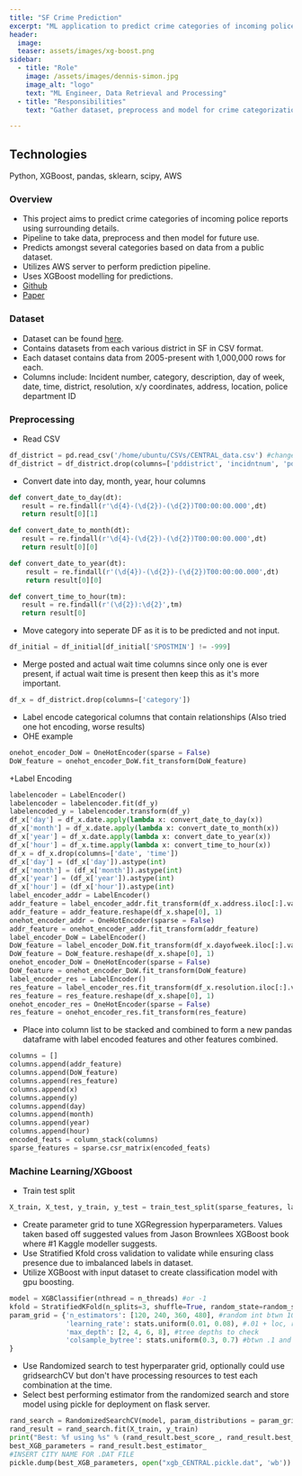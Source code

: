 ```yaml
---
title: "SF Crime Prediction"
excerpt: "ML application to predict crime categories of incoming police reports using surrounding details."
header:
  image:
  teaser: assets/images/xg-boost.png
sidebar:
  - title: "Role"
    image: /assets/images/dennis-simon.jpg
    image_alt: "logo"
    text: "ML Engineer, Data Retrieval and Processing"
  - title: "Responsibilities"
    text: "Gather dataset, preprocess and model for crime categorization with XGBoost."

---
```


## Technologies

Python, XGBoost, pandas, sklearn, scipy, AWS


### Overview

+ This project aims to predict crime categories of incoming police reports using surrounding details.
+ Pipeline to take data, preprocess and then model for future use.
+ Predicts amongst several categories based on data from a public dataset.
+ Utilizes AWS server to perform prediction pipeline.
+ Uses XGBoost modelling for predictions.
+ [Github](https://github.com/DVSimon/XGB-SF-Crime-Categorization/blob/master/XGB%20Source%20Code/Jupyter_NB_versions/Bayview%20XGB.ipynb)
+ [Paper](https://docs.google.com/document/d/12B4P1gxNrvLgvPf2NmKznbYKxtoVjEHwOUwRQ6MS54g/edit?usp=sharing)


### Dataset

+ Dataset can be found [here](https://data.sfgov.org/Public-Safety/Police-Department-Incident-Reports-Historical-2003/tmnf-yvry).
+ Contains datasets from each various district in SF in CSV format.
+ Each dataset contains data from 2005-present with 1,000,000 rows for each.
+ Columns include: Incident number, category, description, day of week, date, time, district, resolution, x/y coordinates, address, location, police department ID

### Preprocessing
+ Read CSV
```python
df_district = pd.read_csv('/home/ubuntu/CSVs/CENTRAL_data.csv') #change this city for csv for whatever district being done
df_district = df_district.drop(columns=['pddistrict', 'incidntnum', 'pdid', 'location', 'descript'])
```
+ Convert date into day, month, year, hour columns
```python
def convert_date_to_day(dt):
   result = re.findall(r'\d{4}-(\d{2})-(\d{2})T00:00:00.000',dt)
   return result[0][1]

def convert_date_to_month(dt):
   result = re.findall(r'\d{4}-(\d{2})-(\d{2})T00:00:00.000',dt)
   return result[0][0]

def convert_date_to_year(dt):  
    result = re.findall(r'(\d{4})-(\d{2})-(\d{2})T00:00:00.000',dt)
    return result[0][0]

def convert_time_to_hour(tm):
   result = re.findall(r'(\d{2}):\d{2}',tm)
   return result[0]
```

+ Move category into seperate DF as it is to be predicted and not input.
```python
df_initial = df_initial[df_initial['SPOSTMIN'] != -999]
```
+ Merge posted and actual wait time columns since only one is ever present, if actual wait time is present then keep this as it's more important.
```python
df_x = df_district.drop(columns=['category'])
```
+ Label encode categorical columns that contain relationships (Also tried one hot encoding, worse results)
+ OHE example
```python
onehot_encoder_DoW = OneHotEncoder(sparse = False)
DoW_feature = onehot_encoder_DoW.fit_transform(DoW_feature)
```
+Label Encoding
```python
labelencoder = LabelEncoder()
labelencoder = labelencoder.fit(df_y)
labelencoded_y = labelencoder.transform(df_y)
df_x['day'] = df_x.date.apply(lambda x: convert_date_to_day(x))
df_x['month'] = df_x.date.apply(lambda x: convert_date_to_month(x))
df_x['year'] = df_x.date.apply(lambda x: convert_date_to_year(x))
df_x['hour'] = df_x.time.apply(lambda x: convert_time_to_hour(x))
df_x = df_x.drop(columns=['date', 'time'])
df_x['day'] = (df_x['day']).astype(int)
df_x['month'] = (df_x['month']).astype(int)
df_x['year'] = (df_x['year']).astype(int)
df_x['hour'] = (df_x['hour']).astype(int)
label_encoder_addr = LabelEncoder()
addr_feature = label_encoder_addr.fit_transform(df_x.address.iloc[:].values)
addr_feature = addr_feature.reshape(df_x.shape[0], 1)
onehot_encoder_addr = OneHotEncoder(sparse = False)
addr_feature = onehot_encoder_addr.fit_transform(addr_feature)
label_encoder_DoW = LabelEncoder()
DoW_feature = label_encoder_DoW.fit_transform(df_x.dayofweek.iloc[:].values)
DoW_feature = DoW_feature.reshape(df_x.shape[0], 1)
onehot_encoder_DoW = OneHotEncoder(sparse = False)
DoW_feature = onehot_encoder_DoW.fit_transform(DoW_feature)
label_encoder_res = LabelEncoder()
res_feature = label_encoder_res.fit_transform(df_x.resolution.iloc[:].values)
res_feature = res_feature.reshape(df_x.shape[0], 1)
onehot_encoder_res = OneHotEncoder(sparse = False)
res_feature = onehot_encoder_res.fit_transform(res_feature)
```
+ Place into column list to be stacked and combined to form a new pandas dataframe with label encoded features and other features combined.
```python
columns = []
columns.append(addr_feature)
columns.append(DoW_feature)
columns.append(res_feature)
columns.append(x)
columns.append(y)
columns.append(day)
columns.append(month)
columns.append(year)
columns.append(hour)
encoded_feats = column_stack(columns)
sparse_features = sparse.csr_matrix(encoded_feats)
```

### Machine Learning/XGboost

+ Train test split
```python
X_train, X_test, y_train, y_test = train_test_split(sparse_features, labelencoded_y, test_size=0.20, random_state=random_seed)
```
+ Create parameter grid to tune XGRegression hyperparameters. Values taken based off suggested values from Jason Brownlees XGBoost book where #1 Kaggle modeller suggests.  
+ Use Stratified Kfold cross validation to validate while ensuring class presence due to imbalanced labels in dataset.
+ Utilize XGBoost with input dataset to create classification model with gpu boosting.
```python
model = XGBClassifier(nthread = n_threads) #or -1
kfold = StratifiedKFold(n_splits=3, shuffle=True, random_state=random_seed)
param_grid = {'n_estimators': [120, 240, 360, 480], #random int btwn 100 and 500 - removed
              'learning_rate': stats.uniform(0.01, 0.08), #.01 + loc, range of .01+/-.08
              'max_depth': [2, 4, 6, 8], #tree depths to check
              'colsample_bytree': stats.uniform(0.3, 0.7) #btwn .1 and 1.0    
}
```
+ Use Randomized search to test hyperparater grid, optionally could use gridsearchCV but don't have processing resources to test each combination at the time.
+ Select best performing estimator from the randomized search and store model using pickle for deployment on flask server.
```python
rand_search = RandomizedSearchCV(model, param_distributions = param_grid, scoring = 'f1_micro', n_iter = 3, n_jobs=-1, verbose = 10, cv=kfold)
rand_result = rand_search.fit(X_train, y_train)
print("Best: %f using %s" % (rand_result.best_score_, rand_result.best_params_))
best_XGB_parameters = rand_result.best_estimator_
#INSERT CITY NAME FOR .DAT FILE
pickle.dump(best_XGB_parameters, open("xgb_CENTRAL.pickle.dat", 'wb')) #change pickle
```

